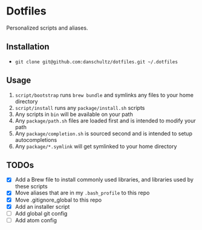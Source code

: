 # Dotfiles

Personalized scripts and aliases.

## Installation

  * `git clone git@github.com:danschultz/dotfiles.git ~/.dotfiles`

## Usage

  1. `script/bootstrap` runs `brew bundle` and symlinks any files to your home directory
  2. `script/install` runs any `package/install.sh` scripts
  3. Any scripts in `bin` will be available on your path
  4. Any `package/path.sh` files are loaded first and is intended to modify your path
  5. Any `package/completion.sh` is sourced second and is intended to setup autocompletions
  6. Any `package/*.symlink` will get symlinked to your home directory

## TODOs

  - [x] Add a Brew file to install commonly used libraries, and libraries used by these scripts
  - [x] Move aliases that are in my `.bash_profile` to this repo
  - [x] Move .gitignore_global to this repo
  - [x] Add an installer script
  - [ ] Add global git config
  - [ ] Add atom config
